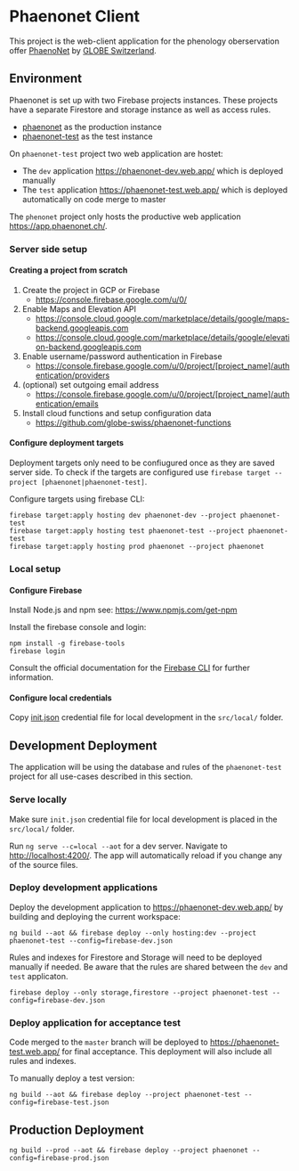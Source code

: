 # Phaenonet Client

This project is the web-client application for the phenology oberservation offer [PhaenoNet](https://www.phaenonet.ch) by [GLOBE Switzerland](https://www.globe-swiss.ch).

## Environment

Phaenonet is set up with two Firebase projects instances. These projects have a separate Firestore and storage instance as well as access rules.

- [phaenonet](https://console.firebase.google.com/u/0/project/phaenonet/overview) as the production instance
- [phaenonet-test](https://console.firebase.google.com/u/0/project/phaenonet/overview) as the test instance

On `phaenonet-test` project two web application are hostet:

- The `dev` application <https://phaenonet-dev.web.app/> which is deployed manually
- The `test` application <https://phaenonet-test.web.app/> which is deployed automatically on code merge to master

The `phenonet` project only hosts the productive web application <https://app.phaenonet.ch/>.

### Server side setup

#### Creating a project from scratch

1. Create the project in GCP or Firebase
   - <https://console.firebase.google.com/u/0/>
1. Enable Maps and Elevation API
   - <https://console.cloud.google.com/marketplace/details/google/maps-backend.googleapis.com>
   - <https://console.cloud.google.com/marketplace/details/google/elevation-backend.googleapis.com>
1. Enable username/password authentication in Firebase
   - <https://console.firebase.google.com/u/0/project/[project_name]/authentication/providers>
1. (optional) set outgoing email address
   - <https://console.firebase.google.com/u/0/project/[project_name]/authentication/emails>
1. Install cloud functions and setup configuration data
   - <https://github.com/globe-swiss/phaenonet-functions>

#### Configure deployment targets

Deployment targets only need to be confiugured once as they are saved server side.
To check if the targets are configured use `firebase target --project [phaenonet|phaenonet-test]`.

Configure targets using firebase CLI:

```commandline
firebase target:apply hosting dev phaenonet-dev --project phaenonet-test
firebase target:apply hosting test phaenonet-test --project phaenonet-test
firebase target:apply hosting prod phaenonet --project phaenonet
```

### Local setup

#### Configure Firebase

Install Node.js and npm see: <https://www.npmjs.com/get-npm>

Install the firebase console and login:

```commandline
npm install -g firebase-tools
firebase login
```

Consult the official documentation for the [Firebase CLI](https://firebase.google.com/docs/cli) for further information.

#### Configure local credentials

Copy [init.json](https://phaenonet-test.web.app/__/firebase/init.json) credential file for local development in the `src/local/` folder.

## Development Deployment

The application will be using the database and rules of the `phaenonet-test` project for all use-cases described in this section.

### Serve locally

Make sure `init.json` credential file for local development is placed in the `src/local/` folder.

Run `ng serve --c=local --aot` for a dev server. Navigate to <http://localhost:4200/>. The app will automatically reload if you change any of the source files.

### Deploy development applications

Deploy the development application to <https://phaenonet-dev.web.app/> by building and deploying the current workspace:

```commandline
ng build --aot && firebase deploy --only hosting:dev --project phaenonet-test --config=firebase-dev.json
```

Rules and indexes for Firestore and Storage will need to be deployed manually if needed.
Be aware that the rules are shared between the `dev` and `test` applicaton.

```commandline
firebase deploy --only storage,firestore --project phaenonet-test --config=firebase-dev.json
```

### Deploy application for acceptance test

Code merged to the `master` branch will be deployed to <https://phaenonet-test.web.app/> for final acceptance. This deployment will also include all rules and indexes.

To manually deploy a test version:

```commandline
ng build --aot && firebase deploy --project phaenonet-test --config=firebase-test.json
```

## Production Deployment

```commandline
ng build --prod --aot && firebase deploy --project phaenonet --config=firebase-prod.json
```
